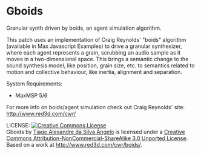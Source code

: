 Gboids
======

Granular synth driven by boids, an agent simulation algorithm.

This patch uses an implementation of Craig Reynolds' "boids" algorithm 
(available in Max Javascript Examples) to drive a granular synthesizer, 
where each agent represents a grain, scrubbing an audio sample 
as it moves in a two-dimensional space.
This brings a semantic change to the sound synthesis model, like position, 
grain size, etc. to semantics related to motion and collective behaviour, 
like inertia, alignment and separation.

System Requirements: 
- MaxMSP 5/6


For more info on boids/agent simulation check out Craig Reynolds' site: http://www.red3d.com/cwr/


LICENSE: 
<a rel="license" href="http://creativecommons.org/licenses/by-nc-sa/3.0/deed.en_US"><img alt="Creative Commons License" style="border-width:0" src="http://i.creativecommons.org/l/by-nc-sa/3.0/80x15.png" /></a><br /><span xmlns:dct="http://purl.org/dc/terms/" property="dct:title">Gboids</span> by <a xmlns:cc="http://creativecommons.org/ns#" href="http://tiago-angelo.tumblr.com/" property="cc:attributionName" rel="cc:attributionURL">Tiago Alexandre da Silva Ângelo</a> is licensed under a <a rel="license" href="http://creativecommons.org/licenses/by-nc-sa/3.0/deed.en_US">Creative Commons Attribution-NonCommercial-ShareAlike 3.0 Unported License</a>.<br />Based on a work at <a xmlns:dct="http://purl.org/dc/terms/" href="http://www.red3d.com/cwr/boids/" rel="dct:source">http://www.red3d.com/cwr/boids/</a>.
